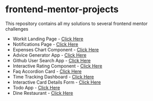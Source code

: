 # frontend-mentor-projects

This repository contains all my solutions to several frontend mentor challenges

- Workit Landing Page - [Click Here](https://binarypsilocybin.github.io/frontend-mentor-projects/workit-landing-page/)
- Notifications Page - [Click Here](https://binarypsilocybin.github.io/frontend-mentor-projects/notifications-page/)
- Expenses Chart Component - [Click Here](https://binarypsilocybin.github.io/frontend-mentor-projects/expenses-chart-component/)
- Advice Generator App - [Click Here](https://binarypsilocybin.github.io/frontend-mentor-projects/advice-generator-app/)
- Github User Search App - [Click Here](https://binarypsilocybin.github.io/frontend-mentor-projects/github-user-search-app/)
- Interactive Rating Component - [Click Here](https://binarypsilocybin.github.io/frontend-mentor-projects/interactive-rating-component/)
- Faq Accordion Card - [Click Here](https://binarypsilocybin.github.io/frontend-mentor-projects/faq-accordion-card-main/)
- Time Tracking Dashboard - [Click Here](https://binarypsilocybin.github.io/frontend-mentor-projects/time-tracking-dashboard-main/)
- Interactive Card Details Form - [Click Here](https://interactive-card-details-form-binary.netlify.app/)
- Todo App - [Click Here](https://todo-app-main-xi-mauve.vercel.app/)
- Dine Restaurant - [Click Here](https://dine-restaurant-website-kohl.vercel.app/)
